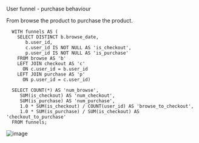 User funnel - purchase behaviour

From browse the product to purchase the product.

      WITH funnels AS (
        SELECT DISTINCT b.browse_date,
           b.user_id,
           c.user_id IS NOT NULL AS 'is_checkout',
           p.user_id IS NOT NULL AS 'is_purchase'
        FROM browse AS 'b'
        LEFT JOIN checkout AS 'c'
          ON c.user_id = b.user_id
        LEFT JOIN purchase AS 'p'
          ON p.user_id = c.user_id)
      
      SELECT COUNT(*) AS 'num_browse',
         SUM(is_checkout) AS 'num_checkout',
         SUM(is_purchase) AS 'num_purchase',
         1.0 * SUM(is_checkout) / COUNT(user_id) AS 'browse_to_checkout',
         1.0 * SUM(is_purchase) / SUM(is_checkout) AS 'checkout_to_purchase'
      FROM funnels;
      
      
 ![image](https://user-images.githubusercontent.com/39978937/204303040-7691df90-60e5-4cd0-9103-4948388ea155.png)
